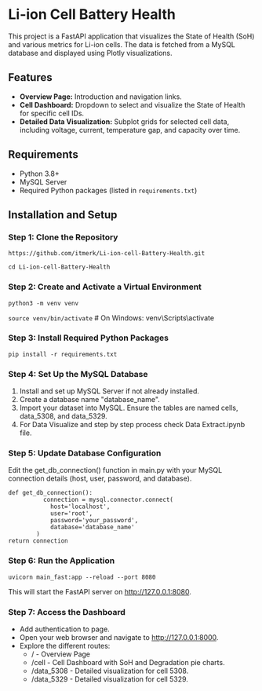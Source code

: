 # Li-ion Cell Battery Health

This project is a FastAPI application that visualizes the State of Health (SoH) and various metrics for Li-ion cells. The data is fetched from a MySQL database and displayed using Plotly visualizations.

## Features
- **Overview Page:** Introduction and navigation links.
- **Cell Dashboard:** Dropdown to select and visualize the State of Health for specific cell IDs.
- **Detailed Data Visualization:** Subplot grids for selected cell data, including voltage, current, temperature gap, and capacity over time.

## Requirements

- Python 3.8+
- MySQL Server
- Required Python packages (listed in `requirements.txt`)

## Installation and Setup

### Step 1: Clone the Repository

```https://github.com/itmerk/Li-ion-cell-Battery-Health.git```

```cd Li-ion-cell-Battery-Health```

### Step 2: Create and Activate a Virtual Environment

```python3 -m venv venv```

```source venv/bin/activate```  # On Windows: venv\Scripts\activate

### Step 3: Install Required Python Packages

```pip install -r requirements.txt```

### Step 4: Set Up the MySQL Database

  1. Install and set up MySQL Server if not already installed.
  2. Create a database name "database_name".
  3. Import your dataset into MySQL. Ensure the tables are named cells, data_5308, and data_5329.
  4. For Data Visualize and step by step process check Data Extract.ipynb file.

### Step 5: Update Database Configuration
  Edit the get_db_connection() function in main.py with your MySQL connection details (host, user, password, and database). 

  ```
  def get_db_connection():
            connection = mysql.connector.connect(
              host='localhost',
              user='root',
              password='your_password',
              database='database_name'
          )
  return connection
```
### Step 6: Run the Application
  
  ```uvicorn main_fast:app --reload --port 8080```
  
  This will start the FastAPI server on http://127.0.0.1:8080.

### Step 7: Access the Dashboard

* Add authentication to page.
* Open your web browser and navigate to http://127.0.0.1:8000.
* Explore the different routes:
    * / - Overview Page
    * /cell - Cell Dashboard with SoH and Degradation pie charts.
    * /data_5308 - Detailed visualization for cell 5308.
    * /data_5329 - Detailed visualization for cell 5329.
